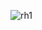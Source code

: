 ![rh1](https://github.com/mathieuwillett/h24-v11_inspirations_willett/assets/143769896/c75b78af-b7be-4b04-8493-1c74f20c81bd)
